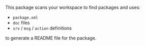 This package scans your workspace to find packages and uses:

- `package.xml`
- `doc` files
- `srv` / `msg` / `action` definitions

to generate a README file for the package.
